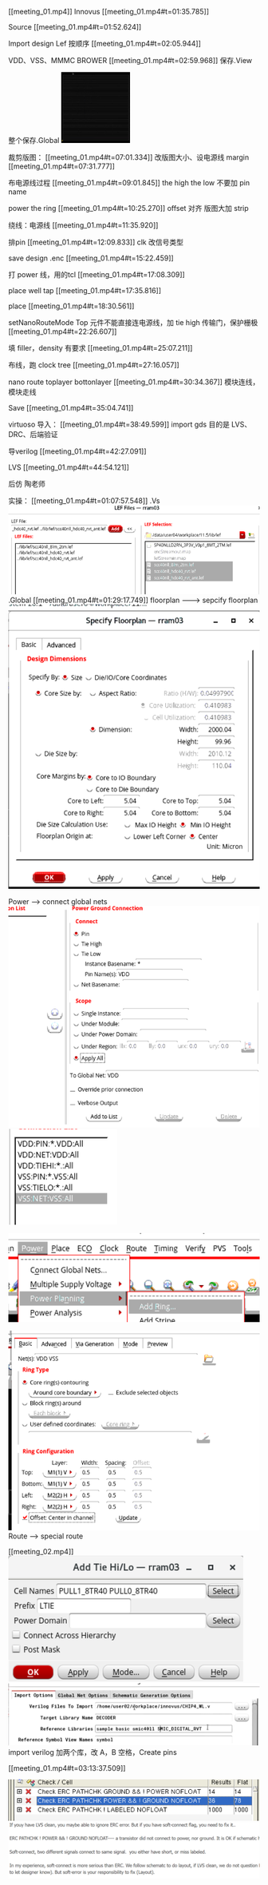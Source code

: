 [[meeting_01.mp4]]
Innovus
[[meeting_01.mp4#t=01:35.785]]

Source
[[meeting_01.mp4#t=01:52.624]]

Import design Lef 按顺序
[[meeting_01.mp4#t=02:05.944]]

VDD、VSS、MMMC BROWER
[[meeting_01.mp4#t=02:59.968]]
保存.View

整个保存.Global
<img src="https://raw.githubusercontent.com/acdefg/cdn/main/obsidian/20221105202112.png" style="zoom: 35%;">

裁剪版图：
[[meeting_01.mp4#t=07:01.334]]
改版图大小、设电源线 margin
[[meeting_01.mp4#t=07:31.777]]

布电源线过程
[[meeting_01.mp4#t=09:01.845]]
the high the low 不要加 pin name

power the ring
[[meeting_01.mp4#t=10:25.270]]
offset 对齐
版图大加 strip

绕线：电源线
[[meeting_01.mp4#t=11:35.920]]

排pin
[[meeting_01.mp4#t=12:09.833]]
clk 改信号类型

save design  .enc
[[meeting_01.mp4#t=15:22.459]]

打 power 线，用的tcl
[[meeting_01.mp4#t=17:08.309]]

place well tap
[[meeting_01.mp4#t=17:35.816]]

place
[[meeting_01.mp4#t=18:30.561]]

setNanoRouteMode Top
元件不能直接连电源线，加 tie high 传输门，保护栅极
[[meeting_01.mp4#t=22:26.607]]

填 filler，density 有要求
[[meeting_01.mp4#t=25:07.211]]

布线，跑 clock tree
[[meeting_01.mp4#t=27:16.057]]

nano route toplayer bottonlayer
[[meeting_01.mp4#t=30:34.367]]
模块连线，模块走线

Save [[meeting_01.mp4#t=35:04.741]]

virtuoso 导入：
[[meeting_01.mp4#t=38:49.599]]
import gds
目的是 LVS、DRC、后端验证

导verilog
[[meeting_01.mp4#t=42:27.091]]

LVS
[[meeting_01.mp4#t=44:54.121]]

后仿
陶老师

实操： 
[[meeting_01.mp4#t=01:07:57.548]]
.Vs
<img src="https://raw.githubusercontent.com/acdefg/cdn/main/obsidian/20221105215758.png"/>
.Global
[[meeting_01.mp4#t=01:29:17.749]]
floorplan ---> sepcify floorplan
<img src="https://raw.githubusercontent.com/acdefg/cdn/main/obsidian/20221105224030.png"/>

Power --> connect global nets
<img src="https://raw.githubusercontent.com/acdefg/cdn/main/obsidian/20221105223611.png"/>
<img src="https://raw.githubusercontent.com/acdefg/cdn/main/obsidian/20221105223743.png"/>

![](https://raw.githubusercontent.com/acdefg/cdn/main/obsidian/20221105224240.png)

![](https://raw.githubusercontent.com/acdefg/cdn/main/obsidian/20221105224413.png)
Route --> special route

[[meeting_02.mp4]]
![](https://raw.githubusercontent.com/acdefg/cdn/main/obsidian/20221106003636.png)
![](https://raw.githubusercontent.com/acdefg/cdn/main/obsidian/20221108140308.png)import verilog 加两个库，改 A，B
空格，Create pins

[[meeting_01.mp4#t=03:13:37.509]]


![](https://raw.githubusercontent.com/acdefg/cdn/main/obsidian/20221108132237.png)
![](https://raw.githubusercontent.com/acdefg/cdn/main/obsidian/20221108152521.png)









